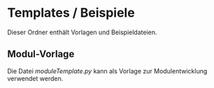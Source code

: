 # Templates / Beispiele

Dieser Ordner enthält Vorlagen und Beispieldateien.

## Modul-Vorlage
Die Datei *moduleTemplate.py* kann als Vorlage zur Modulentwicklung verwendet werden.
